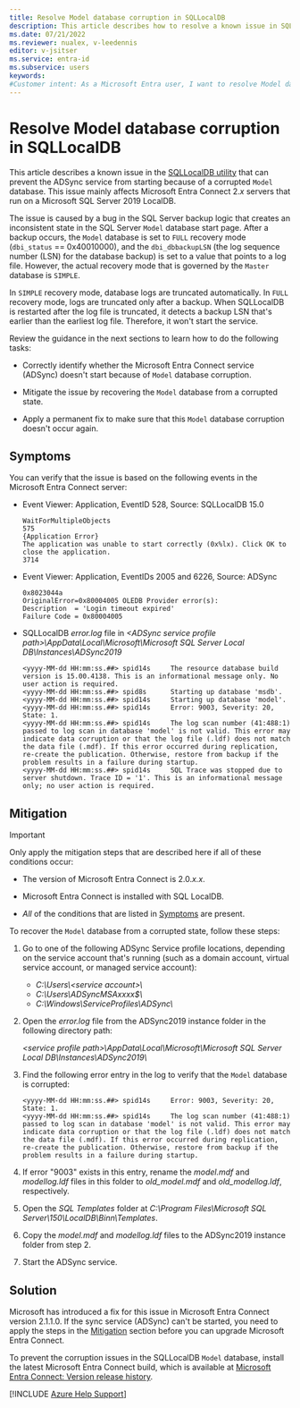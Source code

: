 ```yaml
---
title: Resolve Model database corruption in SQLLocalDB
description: This article describes how to resolve a known issue in SQLLocalDB that can prevent the ADSync service from starting because of a corrupted "Model" database.
ms.date: 07/21/2022
ms.reviewer: nualex, v-leedennis
editor: v-jsitser
ms.service: entra-id
ms.subservice: users
keywords:
#Customer intent: As a Microsoft Entra user, I want to resolve Model database corruption in SQLLocalDB so that I can start and run the ADSync service.
---
```

# Resolve Model database corruption in SQLLocalDB

This article describes a known issue in the [SQLLocalDB utility](/sql/tools/sqllocaldb-utility) that can prevent the ADSync service from starting because of a corrupted `Model` database. This issue mainly affects Microsoft Entra Connect&nbsp;2._x_ servers that run on a Microsoft SQL Server 2019 LocalDB.

The issue is caused by a bug in the SQL Server backup logic that creates an inconsistent state in the SQL Server `Model` database start page. After a backup occurs, the `Model` database is set to `FULL` recovery mode (`dbi_status` == 0x40010000), and the `dbi_dbbackupLSN` (the log sequence number (LSN) for the database backup) is set to a value that points to a log file. However, the actual recovery mode that is governed by the `Master` database is `SIMPLE`.

In `SIMPLE` recovery mode, database logs are truncated automatically. In `FULL` recovery mode, logs are truncated only after a backup. When SQLLocalDB is restarted after the log file is truncated, it detects a backup LSN that's earlier than the earliest log file. Therefore, it won't start the service.

Review the guidance in the next sections to learn how to do the following tasks:

- Correctly identify whether the Microsoft Entra Connect service (ADSync) doesn't start because of `Model` database corruption.

- Mitigate the issue by recovering the `Model` database from a corrupted state.

- Apply a permanent fix to make sure that this `Model` database corruption doesn't occur again.

## Symptoms

You can verify that the issue is based on the following events in the Microsoft Entra Connect server:

- Event Viewer: Application, EventID 528, Source: SQLLocalDB 15.0

  ```output
  WaitForMultipleObjects
  575
  {Application Error}
  The application was unable to start correctly (0x%lx). Click OK to close the application.
  3714
  ```

- Event Viewer: Application, EventIDs 2005 and 6226, Source: ADSync

  ```output
  0x8023044a
  OriginalError=0x80004005 OLEDB Provider error(s):
  Description  = 'Login timeout expired'
  Failure Code = 0x80004005 
  ```

- SQLLocalDB _error.log_ file in *\<ADSync service profile path>\AppData\Local\Microsoft\Microsoft SQL Server Local DB\Instances\ADSync2019*

  ```output
  <yyyy-MM-dd HH:mm:ss.##> spid14s     The resource database build version is 15.00.4138. This is an informational message only. No user action is required.
  <yyyy-MM-dd HH:mm:ss.##> spid8s      Starting up database 'msdb'.
  <yyyy-MM-dd HH:mm:ss.##> spid14s     Starting up database 'model'.
  <yyyy-MM-dd HH:mm:ss.##> spid14s     Error: 9003, Severity: 20, State: 1.
  <yyyy-MM-dd HH:mm:ss.##> spid14s     The log scan number (41:488:1) passed to log scan in database 'model' is not valid. This error may indicate data corruption or that the log file (.ldf) does not match the data file (.mdf). If this error occurred during replication, re-create the publication. Otherwise, restore from backup if the problem results in a failure during startup.
  <yyyy-MM-dd HH:mm:ss.##> spid14s     SQL Trace was stopped due to server shutdown. Trace ID = '1'. This is an informational message only; no user action is required.
  ```

## Mitigation

> [!IMPORTANT]
> Only apply the mitigation steps that are described here if all of these conditions occur:
>
> - The version of Microsoft Entra Connect is 2.0.*x.x*.
>
> - Microsoft Entra Connect is installed with SQL LocalDB.
>
> - *All* of the conditions that are listed in [Symptoms](#symptoms) are present.

To recover the `Model` database from a corrupted state, follow these steps:

1. Go to one of the following ADSync Service profile locations, depending on the service account that's running (such as a domain account, virtual service account, or managed service account):

    - *C:\\Users\\\<service account>\\*
    - *C:\\Users\\ADSyncMSAxxxx$\\*
    - *C:\\Windows\\ServiceProfiles\ADSync\\*

1. Open the _error.log_ file from the ADSync2019 instance folder in the following directory path:

   *\<service profile path>\\AppData\\Local\\Microsoft\\Microsoft SQL Server Local DB\\Instances\\ADSync2019\\*

1. Find the following error entry in the log to verify that the `Model` database is corrupted:

    ```output
    <yyyy-MM-dd HH:mm:ss.##> spid14s     Error: 9003, Severity: 20, State: 1.
    <yyyy-MM-dd HH:mm:ss.##> spid14s     The log scan number (41:488:1) passed to log scan in database 'model' is not valid. This error may indicate data corruption or that the log file (.ldf) does not match the data file (.mdf). If this error occurred during replication, re-create the publication. Otherwise, restore from backup if the problem results in a failure during startup.   
    ```

1. If error "9003" exists in this entry, rename the _model.mdf_ and _modellog.ldf_ files in this folder to _old_model.mdf_ and _old_modellog.ldf_, respectively.

1. Open the _SQL Templates_ folder at *C:\\Program Files\\Microsoft SQL Server\\150\\LocalDB\\Binn\\Templates*.

1. Copy the _model.mdf_ and _modellog.ldf_ files to the ADSync2019 instance folder from step 2.

1. Start the ADSync service.

## Solution

Microsoft has introduced a fix for this issue in Microsoft Entra Connect version 2.1.1.0. If the sync service (ADSync) can't be started, you need to apply the steps in the [Mitigation](#mitigation) section before you can upgrade Microsoft Entra Connect.

To prevent the corruption issues in the SQLLocalDB `Model` database, install the latest Microsoft Entra Connect build, which is available at [Microsoft Entra Connect: Version release history](/azure/active-directory/hybrid/reference-connect-version-history).

[!INCLUDE [Azure Help Support](../../../includes/azure-help-support.md)]
